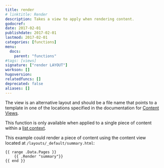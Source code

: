 ```yaml
---
title: render
# linktitle: Render
description: Takes a view to apply when rendering content.
godocref:
date: 2017-02-01
publishdate: 2017-02-01
lastmod: 2017-02-01
categories: [functions]
menu:
  docs:
    parent: "functions"
#tags: [views]
signature: ["render LAYOUT"]
workson: []
hugoversion:
relatedfuncs: []
deprecated: false
aliases: []
---
```


The view is an alternative layout and should be a file name that points to a template in one of the locations specified in the documentation for [Content Views](/templates/views).

This function is only available when applied to a single piece of content within a [list context][].

This example could render a piece of content using the content view located at `/layouts/_default/summary.html`:

```golang
{{ range .Data.Pages }}
    {{ .Render "summary"}}
{{ end }}
```

[list context]: /templates/lists/
